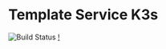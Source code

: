 # Template Service K3s

![Build Status](https://jenkins.ravcube.com/buildStatus/icon?job=PR%20Public/PR%20Template%20Service%20K3s&style=plastic)
[!](https://jenkins.ravcube.com/job/PR%20Public/job/PR%20Template%20Service%20K3s/lastBuild/pipeline-overview/)